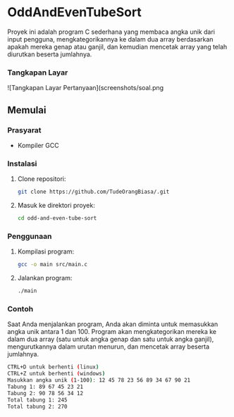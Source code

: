 # OddAndEvenTubeSort

Proyek ini adalah program C sederhana yang membaca angka unik dari input pengguna, mengkategorikannya ke dalam dua array berdasarkan apakah mereka genap atau ganjil, dan kemudian mencetak array yang telah diurutkan beserta jumlahnya.

### Tangkapan Layar

![Tangkapan Layar Pertanyaan](screenshots/soal.png

## Memulai

### Prasyarat

- Kompiler GCC

### Instalasi

1. Clone repositori:
    ```sh
    git clone https://github.com/TudeOrangBiasa/.git
    ```
2. Masuk ke direktori proyek:
    ```sh
    cd odd-and-even-tube-sort
    ```

### Penggunaan

1. Kompilasi program:
    ```sh
    gcc -o main src/main.c
    ```
2. Jalankan program:
    ```sh
    ./main
    ```

### Contoh

Saat Anda menjalankan program, Anda akan diminta untuk memasukkan angka unik antara 1 dan 100. Program akan mengkategorikan mereka ke dalam dua array (satu untuk angka genap dan satu untuk angka ganjil), mengurutkannya dalam urutan menurun, dan mencetak array beserta jumlahnya.

```sh
CTRL+D untuk berhenti (linux) 
CTRL+Z untuk berhenti (windows) 
Masukkan angka unik (1-100): 12 45 78 23 56 89 34 67 90 21
Tabung 1: 89 67 45 23 21 
Tabung 2: 90 78 56 34 12 
Total tabung 1: 245
Total tabung 2: 270
```
